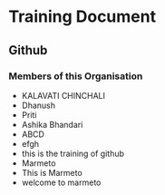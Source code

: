# Training Document

## Github

### Members of this Organisation

- KALAVATI CHINCHALI
- Dhanush
- Priti
- Ashika Bhandari
- ABCD
- efgh
- this is the training of github
- Marmeto
- This is Marmeto
- welcome to marmeto